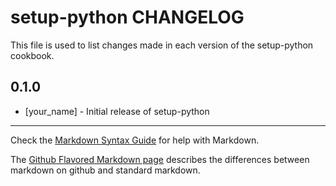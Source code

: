 setup-python CHANGELOG
======================

This file is used to list changes made in each version of the setup-python cookbook.

0.1.0
-----
- [your_name] - Initial release of setup-python

- - -
Check the [Markdown Syntax Guide](http://daringfireball.net/projects/markdown/syntax) for help with Markdown.

The [Github Flavored Markdown page](http://github.github.com/github-flavored-markdown/) describes the differences between markdown on github and standard markdown.
